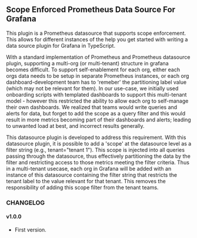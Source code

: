 ## Scope Enforced Prometheus Data Source For Grafana

This plugin is a Prometheus datasource that supports scope enforcement. This allows for different instances of the help you get started with writing a data source plugin for Grafana in TypeScript.

With a standard implementation of Prometheus and Prometheus datasource plugin, supporting a multi-org (or multi-tenant) structure in grafana becomes difficult. To support self-enablement for each org,
either each orgs data needs to be setup in separate Prometheus instances, or each org dashboard-development team has to 'remeber' the partitioning label value (which may not be relevant for them). In 
our use-case, we initially used onboarding scripts with templated dashboards to support this multi-tenant model - however this restricted the ability to allow each org to self-manage their own dashboards.
We realized that teams would write queries and alerts for data, but forget to add the scope as a query filter and this would result in more metrics becoming part of their dashboards and alerts; leading to 
unwanted load at best, and incorrect results generally.

This datasource plugin is developed to address this requirement. With this datasource plugin, it is possible to add a 'scope' at the datasource level as a filter string (e.g., tenant="tenant 1"). This scope
is injected into all queries passing through the datasource, thus effectively partitioning the data by the filter and restricting access to those metrics meeting the filter criteria. Thus in a multi-tenant
usecase, each org in Grafana will be added with an instance of this datasource containing the filter string that restricts the tenant label to the value relevant for that tenant. This removes the responsibility
of adding this scope filter from the tenant teams.


### CHANGELOG
#### v1.0.0

- First version.
